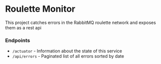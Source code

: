 # Roulette Monitor

This project catches errors in the RabbitMQ roulette network and exposes them as a rest api

### Endpoints

- `/actuator` - Information about the state of this service
- `/api/errors` - Paginated list of all errors sorted by date